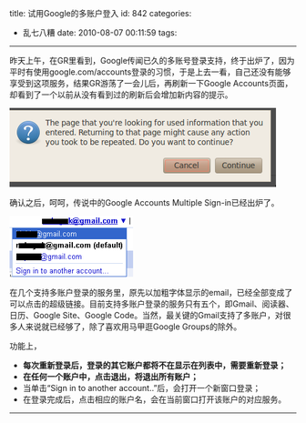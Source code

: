 title: 试用Google的多账户登入
id: 842
categories:
  - 乱七八糟
date: 2010-08-07 00:11:59
tags:
---

昨天上午，在GR里看到，Google传闻已久的多账号登录支持，终于出炉了，因为平时有使用google.com/accounts登录的习惯，于是上去一看，自己还没有能够享受到这项服务，结果GR游荡了一会儿后，再刷新一下Google Accounts页面，却看到了一个以前从没有看到过的刷新后会增加新内容的提示。

[![](/upfile/2010/08/Refresh_Google_accounts_Google_Multiple_sign_in.png "Refresh_Google_accounts_Google_Multiple_sign_in")](/upfile/2010/08/Refresh_Google_accounts_Google_Multiple_sign_in.png)

确认之后，呵呵，传说中的Google Accounts Multiple Sign-in已经出炉了。

[![](/upfile/2010/08/google-multiple-sign-in.png "google-multiple-sign-in")](/upfile/2010/08/google-multiple-sign-in.png)

<!--more-->在几个支持多账户登录的服务里，原先以加粗字体显示的email，已经全部变成了可以点击的超级链接。目前支持多账户登录的服务只有五个，即Gmail、阅读器、日历、Google Site、Google Code。当然，最关键的Gmail支持了多账户，对很多人来说就已经够了，除了喜欢用马甲逛Google Groups的除外。

功能上，

*   **每次重新登录后，登录的其它账户都将不在显示在列表中，需要重新登录；**
*   **在任何一个账户中，点击退出，将退出所有账户；**
*   当单击“Sign in to another account..”后，会打开一个新窗口登录；
*   在登录完成后，点击相应的账户名，会在当前窗口打开该账户的对应服务。
** **